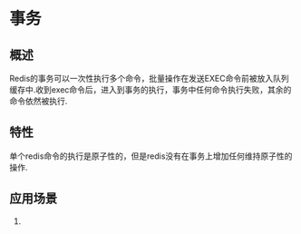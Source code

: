 # 事务
## 概述
Redis的事务可以一次性执行多个命令，批量操作在发送EXEC命令前被放入队列缓存中.收到exec命令后，进入到事务的执行，事务中任何命令执行失败，其余的命令依然被执行.

## 特性
单个redis命令的执行是原子性的，但是redis没有在事务上增加任何维持原子性的操作.

## 应用场景
1. 